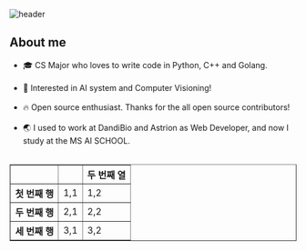        
![header](https://capsule-render.vercel.app/api?type=waving&text=TaeYoun(Jack)%Kwon!&height=100&reversal=true&color=gradient&fontSize=15&fontAlignY=20) 
                                                                 
<h2>About me</h2>
  <ul>
    <li>🎓 CS Major who loves to write code in Python, C++ and Golang.<br></br></li>
    <li>📖 Interested in AI system and Computer Visioning!<br></br></li>
    <li>🔥 Open source enthusiast. Thanks for the all open source contributors!<br></br></li>
    <li>🌏 I used to work at DandiBio and Astrion as Web Developer, and now I study at the MS AI SCHOOL.<br></br></li>
  </ul>
<table border="1">
	<tr>
		<th></th>
		<th></td>
		<th>두 번째 열</td>
	</tr>
	<tr>
		<th>첫 번째 행</th>
		<td>1,1</td>
		<td>1,2</td>
	</tr>
	<tr>
		<th>두 번째 행</th>
		<td>2,1</td>
		<td>2,2</td>
	</tr>
	<tr>
		<th>세 번째 행</th>
		<td>3,1</td>
		<td>3,2</td>
	</tr>
	</table>  
  	
<!---
kweont0211/kweont0211 is a ✨ special ✨ repository because its `README.md` (this file) appears on your GitHub profile.
You can click the Preview link to take a look at your changes.
--->
